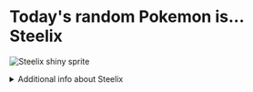 # Today's random Pokemon is... Steelix

![Steelix shiny sprite](https://raw.githubusercontent.com/PokeAPI/sprites/master/sprites/pokemon/shiny/208.png)

<details>
<summary>Additional info about Steelix</summary>

| srpite type | image |
|------|------|
| back_default | ![Steelix back_default sprite](https://raw.githubusercontent.com/PokeAPI/sprites/master/sprites/pokemon/back/208.png) |
| back_female | ![Steelix back_female sprite](https://raw.githubusercontent.com/PokeAPI/sprites/master/sprites/pokemon/back/female/208.png) |
| back_shiny | ![Steelix back_shiny sprite](https://raw.githubusercontent.com/PokeAPI/sprites/master/sprites/pokemon/back/shiny/208.png) |
| back_shiny_female | ![Steelix back_shiny_female sprite](https://raw.githubusercontent.com/PokeAPI/sprites/master/sprites/pokemon/back/shiny/female/208.png) |
| front_default | ![Steelix front_default sprite](https://raw.githubusercontent.com/PokeAPI/sprites/master/sprites/pokemon/208.png) |
| front_female | ![Steelix front_female sprite](https://raw.githubusercontent.com/PokeAPI/sprites/master/sprites/pokemon/female/208.png) |
| front_shiny_female | ![Steelix front_shiny_female sprite](https://raw.githubusercontent.com/PokeAPI/sprites/master/sprites/pokemon/shiny/female/208.png) |
| other | ![Steelix other sprite]([object Object]) |
| versions | ![Steelix versions sprite]([object Object]) | </details>